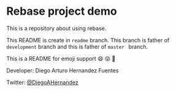 # Rebase project demo

This is a repository about using rebase.

This README is create in `readme` branch. This branch is father of `development` branch and this is father of `master ` branch.

This is a README for emoji support :smile: :stuck_out_tongue_closed_eyes: :star2:

Developer: Diego Arturo Hernandez Fuentes

Twitter: [@DiegoAHernandez](https://twitter.com/DiegoAHernandez)